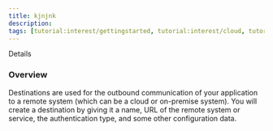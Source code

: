 ```yaml
---
title: kjnjnk
description: 
tags: [tutorial:interest/gettingstarted, tutorial:interest/cloud, tutorial:product/hcp, tutorial:technology/java, 123]
---
```


 Details

### Overview
Destinations are used for the outbound communication of your application to a remote system (which can be a cloud or on-premise system). You will create a destination by giving it a name, URL of the remote system or service, the authentication type, and some other configuration data.
